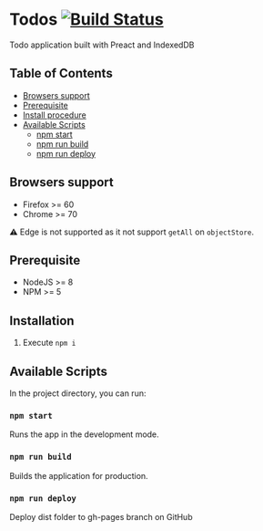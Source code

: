 # Todos [![Build Status](https://travis-ci.org/7h1b0/todos.svg?branch=master)](https://travis-ci.org/7h1b0/todos)

Todo application built with Preact and IndexedDB

## Table of Contents

- [Browsers support](#browsers-support)
- [Prerequisite](#prerequisite)
- [Install procedure](#install-procedure)
- [Available Scripts](#available-scripts)
  - [npm start](#npm-start)
  - [npm run build](#npm-run-build)
  - [npm run deploy](#npm-run-deploy)

## Browsers support

- Firefox >= 60
- Chrome >= 70

:warning: Edge is not supported as it not support `getAll` on `objectStore`.

## Prerequisite

- NodeJS >= 8
- NPM >= 5

## Installation

1. Execute `npm i`

## Available Scripts

In the project directory, you can run:

### `npm start`

Runs the app in the development mode.

### `npm run build`

Builds the application for production.

### `npm run deploy`

Deploy dist folder to gh-pages branch on GitHub
